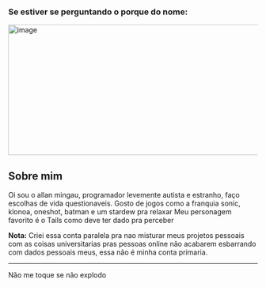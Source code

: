 ### Se estiver se perguntando o porque do nome:
<img width="813" height="264" alt="image" src="https://github.com/user-attachments/assets/5a410ce0-1295-4518-a722-d096f50763dd" />

## Sobre mim
Oi sou o allan mingau, programador levemente autista e estranho, faço escolhas de vida questionaveis.
Gosto de jogos como a franquia sonic, klonoa, oneshot, batman e um stardew pra relaxar
Meu personagem favorito é o Tails como deve ter dado pra perceber

**Nota:** Criei essa conta paralela pra nao misturar meus projetos pessoais com as coisas universitarias pras pessoas online não acabarem esbarrando com dados pessoais meus, essa não é minha conta primaria.

---
Não me toque se não explodo
